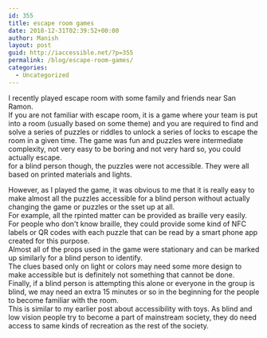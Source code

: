 ```yaml
---
id: 355
title: escape room games
date: 2018-12-31T02:39:52+00:00
author: Manish
layout: post
guid: http://iaccessible.net/?p=355
permalink: /blog/escape-room-games/
categories:
  - Uncategorized
---
```

I recently played escape room with some family and friends near San Ramon.  
If you are not familiar with escape room, it is a game where your team is put into a room (usually based on some theme) and you are required to find and solve a series of puzzles or riddles to unlock a series of locks to escape the room in a given time.  The game was fun and puzzles were intermediate complexity, not very easy to be boring and not very hard so, you could actually escape.  
for a blind person though, the puzzles were not accessible. They were all based on printed materials and lights.

However, as I played the game, it was obvious to me that it is really easy to make almost all the puzzles accessible for a blind person without actually changing the game or puzzles or the sset up at all.  
For example, all the rpinted matter can be provided as braille very easily. For people who don't know braille, they could provide some kind of NFC labels or QR codes with each puzzle that can be read by a smart phone app created for this purpose.  
Almost all of the props used in the game were stationary and can be marked up similarly for a blind person to identify.  
The clues based only on light or colors may need some more design to make accessible but is definitely not something that cannot be done.  
Finally, if a blind person is attempting this alone or everyone in the group is blind, we may need an extra 15 minutes or so in the beginning for the people to become familiar with the room.  
This is similar to my earlier post about accessibility with toys.  As blind and low vision people try to become a part of mainstream society, they do need access to same kinds of recreation as the rest of the society.
